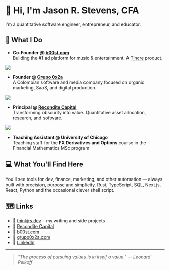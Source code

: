 # 👋 Hi, I'm Jason R. Stevens, CFA

I'm a quantitative software engineer, entrepreneur, and educator.

## 🧠 What I Do

- **Co-Founder @ [b00st.com](https://b00st.com)**  
  Building the #1 ad platform for music & entertainment. A [Tincre](https://tincre.com) product.

<img src="https://res.cloudinary.com/tincre/image/upload/v1744319224/github/msssxcid4ft3xqk7xzsd.gif"  />


- **Founder @ [Grupo 0x2a](https://grupo0x2a.com)**  
  A Colombian software and media company focused on organic marketing, SaaS, and digital production.

<img src="https://res.cloudinary.com/tincre/image/upload/v1744319225/github/xi5uuw7ekblo3nlssuu2.gif"  />


- **Principal @ [Recondite Capital](https://reconditecapital.com)**  
  Transforming obscurity into value. Quantitative asset allocation, research, and software.

<img src="https://res.cloudinary.com/tincre/image/upload/v1744320698/github/o6p4ucrgjdvyj94dembb.gif"  />

- **Teaching Assistant @ University of Chicago**  
  Teaching staff for the **FX Derivatives and Options** course in the Financial Mathematics MSc program.

## 💻 What You'll Find Here

You'll see tools for dev, finance, marketing, and other automation — always built with precision, purpose and simplicity. Rust, TypeScript, SQL, Next.js, React, Python and the occasional clever shell script.

## 🗺️ Links

- 🔗 [thinkjrs.dev](https://thinkjrs.dev) – my writing and side projects
- 🧠 [Recondite Capital](https://reconditecapital.com)
- 🎵 [b00st.com](https://b00st.com)
- 🧰 [grupo0x2a.com](https://grupo0x2a.com)
- 🥂 [LinkedIn](https://linkedin.com/in/thinkjrs)

---
> *"The process of pursuing values is in itself a value." -- Leonard Peikoff*
